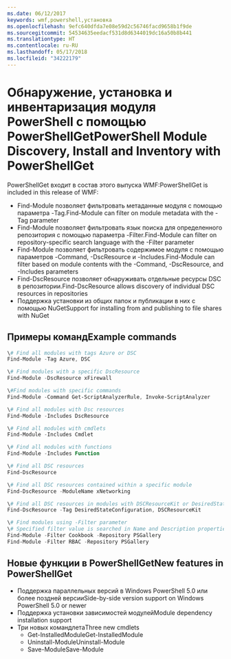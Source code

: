 ```yaml
---
ms.date: 06/12/2017
keywords: wmf,powershell,установка
ms.openlocfilehash: 9efc640dfda7e08e59d2c56746facd9658b1f9de
ms.sourcegitcommit: 54534635eedacf531d8d6344019dc16a50b8b441
ms.translationtype: HT
ms.contentlocale: ru-RU
ms.lasthandoff: 05/17/2018
ms.locfileid: "34222179"
---
```

# <a name="powershell-module-discovery-install-and-inventory-with-powershellget"></a><span data-ttu-id="4b816-102">Обнаружение, установка и инвентаризация модуля PowerShell с помощью PowerShellGet</span><span class="sxs-lookup"><span data-stu-id="4b816-102">PowerShell Module Discovery, Install and Inventory with PowerShellGet</span></span>

<span data-ttu-id="4b816-103">PowerShellGet входит в состав этого выпуска WMF:</span><span class="sxs-lookup"><span data-stu-id="4b816-103">PowerShellGet is included in this release of WMF:</span></span>
-   <span data-ttu-id="4b816-104">Find-Module позволяет фильтровать метаданные модуля с помощью параметра -Tag.</span><span class="sxs-lookup"><span data-stu-id="4b816-104">Find-Module can filter on module metadata with the -Tag parameter</span></span>
-   <span data-ttu-id="4b816-105">Find-Module позволяет фильтровать язык поиска для определенного репозитория с помощью параметра -Filter.</span><span class="sxs-lookup"><span data-stu-id="4b816-105">Find-Module can filter on repository-specific search language with the -Filter parameter</span></span>
-   <span data-ttu-id="4b816-106">Find-Module позволяет фильтровать содержимое модуля с помощью параметров -Command, -DscResource и -Includes.</span><span class="sxs-lookup"><span data-stu-id="4b816-106">Find-Module can filter based on module contents with the -Command, -DscResource, and -Includes parameters</span></span>
-   <span data-ttu-id="4b816-107">Find-DscResource позволяет обнаруживать отдельные ресурсы DSC в репозитории.</span><span class="sxs-lookup"><span data-stu-id="4b816-107">Find-DscResource allows discovery of individual DSC resources in repositories</span></span>
-   <span data-ttu-id="4b816-108">Поддержка установки из общих папок и публикации в них с помощью NuGet</span><span class="sxs-lookup"><span data-stu-id="4b816-108">Support for installing from and publishing to file shares with NuGet</span></span>

## <a name="example-commands"></a><span data-ttu-id="4b816-109">Примеры команд</span><span class="sxs-lookup"><span data-stu-id="4b816-109">Example commands</span></span>
```powershell
\# Find all modules with tags Azure or DSC
Find-Module -Tag Azure, DSC

\# Find modules with a specific DscResource
Find-Module -DscResource xFirewall

\#Find modules with specific commands
Find-Module -Command Get-ScriptAnalyzerRule, Invoke-ScriptAnalyzer

\# Find all modules with Dsc resources
Find-Module -Includes DscResource

\# Find all modules with cmdlets
Find-Module -Includes Cmdlet

\# Find all modules with functions
Find-Module -Includes Function

\# Find all DSC resources
Find-DscResource

\# Find all DSC resources contained within a specific module
Find-DscResource -ModuleName xNetworking

\# Find all DSC resources in modules with DSCResourceKit or DesiredStateConfiguration
Find-DscResource -Tag DesiredStateConfiguration, DSCResourceKit

\# Find modules using -Filter parameter
\# Specified filter value is searched in Name and Description properties
Find-Module -Filter Cookbook -Repository PSGallery
Find-Module -Filter RBAC -Repository PSGallery
```

## <a name="new-features-in-powershellget"></a><span data-ttu-id="4b816-110">Новые функции в PowerShellGet</span><span class="sxs-lookup"><span data-stu-id="4b816-110">New features in PowerShellGet</span></span>
-   <span data-ttu-id="4b816-111">Поддержка параллельных версий в Windows PowerShell 5.0 или более поздней версии</span><span class="sxs-lookup"><span data-stu-id="4b816-111">Side-by-side version support on Windows PowerShell 5.0 or newer</span></span>
-   <span data-ttu-id="4b816-112">Поддержка установки зависимостей модулей</span><span class="sxs-lookup"><span data-stu-id="4b816-112">Module dependency installation support</span></span>
-   <span data-ttu-id="4b816-113">Три новых командлета</span><span class="sxs-lookup"><span data-stu-id="4b816-113">Three new cmdlets</span></span>
    -   <span data-ttu-id="4b816-114">Get-InstalledModule</span><span class="sxs-lookup"><span data-stu-id="4b816-114">Get-InstalledModule</span></span>
    -   <span data-ttu-id="4b816-115">Uninstall-Module</span><span class="sxs-lookup"><span data-stu-id="4b816-115">Uninstall-Module</span></span>
    -   <span data-ttu-id="4b816-116">Save-Module</span><span class="sxs-lookup"><span data-stu-id="4b816-116">Save-Module</span></span>

